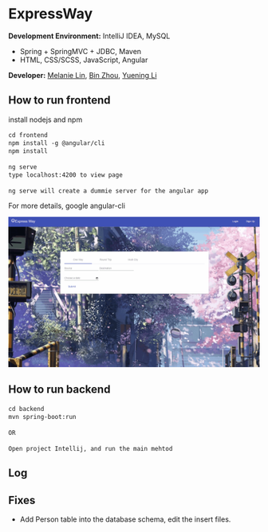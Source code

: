 # ExpressWay


**Development Environment:** IntelliJ IDEA, MySQL
* Spring + SpringMVC + JDBC, Maven
* HTML, CSS/SCSS, JavaScript, Angular

**Developer:** [Melanie Lin](https://github.com/captain-melanie), [Bin Zhou](https://github.com/bizzhou), [Yuening Li]()

## How to run frontend

install nodejs and npm

```
cd frontend
npm install -g @angular/cli
npm install

ng serve
type localhost:4200 to view page

ng serve will create a dummie server for the angular app
```
For more details, google angular-cli

![GitHub Logo](frontend/app2.gif)

## How to run backend
```
cd backend
mvn spring-boot:run

OR

Open project Intellij, and run the main mehtod
```

## Log

## Fixes
- Add Person table into the database schema, edit the insert files.
